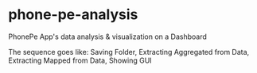 # phone-pe-analysis
PhonePe App's data analysis &amp; visualization on a Dashboard

The sequence goes like: 
Saving Folder,
Extracting Aggregated from Data,
Extracting Mapped from Data,
Showing GUI
